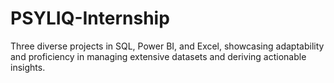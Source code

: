 # PSYLIQ-Internship
Three diverse projects in SQL, Power BI, and Excel, showcasing adaptability and proficiency in managing extensive datasets and deriving actionable insights.
